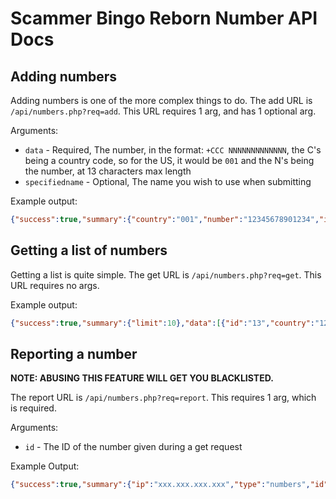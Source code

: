 # Scammer Bingo Reborn Number API Docs

## Adding numbers

Adding numbers is one of the more complex things to do. The add URL is `/api/numbers.php?req=add`. This URL requires 1 arg, and has 1 optional arg.

Arguments:

- `data` - Required, The number, in the format: `+CCC NNNNNNNNNNNNN`, the C's being a country code, so for the US, it would be `001` and the N's being the number, at 13 characters max length
- `specifiedname` - Optional, The name you wish to use when submitting

Example output:
```json
{"success":true,"summary":{"country":"001","number":"12345678901234","ip":"xxx.xxx.xxx.xxx","name":"Your Name"}}
```

## Getting a list of numbers

Getting a list is quite simple. The get URL is `/api/numbers.php?req=get`. This URL requires no args.

Example output:
```json
{"success":true,"summary":{"limit":10},"data":[{"id":"13","country":"123","number":"45678901234","submitted_name":"DevJoe","submitted_date":"2016-09-07 18:48:10"}]}
```

## Reporting a number

**NOTE: ABUSING THIS FEATURE WILL GET YOU BLACKLISTED.**

The report URL is `/api/numbers.php?req=report`. This requires 1 arg, which is required.

Arguments:

- `id` - The ID of the number given during a get request

Example Output:
```json
{"success":true,"summary":{"ip":"xxx.xxx.xxx.xxx","type":"numbers","id":4}}
```
